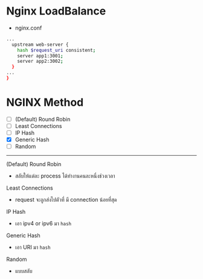 # Nginx LoadBalance
<!-- 
```sh
app1:3001
app2:3002
nginx
``` -->

- nginx.conf
```sh
...
  upstream web-server {
    hash $request_uri consistent;
    server app1:3001;
    server app2:3002;
  }
...
}
```

# NGINX Method
- [ ] (Default) Round Robin 
- [ ] Least Connections
- [ ] IP Hash
- [x] Generic Hash
- [ ] Random

--- 

(Default) Round Robin
- สลับให้แต่ละ process ได้ทำงานคนละหนึ่งช่วงเวลา

Least Connections
- request จะถูกส่งไปตัวที่ มี connection น้อยที่สุด

IP Hash
- เอา ipv4 or ipv6 มา ``hash``

Generic Hash
- เอา URI มา ``hash``

Random
- แบบสลับ